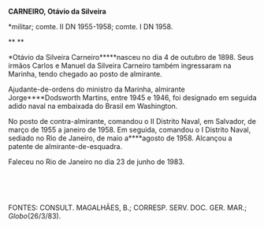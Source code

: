 **CARNEIRO, Otávio da Silveira**

\*militar; comte. II DN 1955-1958; comte. I DN 1958.

** **

*Otávio da Silveira Carneiro*****nasceu no dia 4 de outubro de 1898.
Seus irmãos Carlos e Manuel da Silveira Carneiro também ingressaram na
Marinha, tendo chegado ao posto de almirante.

Ajudante-de-ordens do ministro da Marinha, almirante Jorge****Dodsworth
Martins, entre 1945 e 1946, foi designado em seguida adido naval na
embaixada do Brasil em Washington.

No posto de contra-almirante, comandou o II Distrito Naval, em Salvador,
de março de 1955 a janeiro de 1958. Em seguida, comandou o I Distrito
Naval, sediado no Rio de Janeiro, de maio a****agosto de 1958. Alcançou
a patente de almirante-de-esquadra.

Faleceu no Rio de Janeiro no dia 23 de junho de 1983.

 

 

FONTES: CONSULT. MAGALHÃES, B.; CORRESP. SERV. DOC. GER. MAR.;
*Globo*(26/3/83).

 
